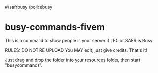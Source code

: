 #/safrbusy /policebusy
# busy-commands-fivem
This is a command to show people in your server if LEO or SAFR is Busy.

RULES:
DO NOT RE UPLOAD
You MAY edit, just give credits.
That's it!

Just drag and drop the folder into your resources folder, then start "busycommands".
